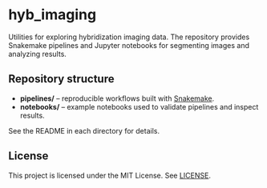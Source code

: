 # hyb_imaging

Utilities for exploring hybridization imaging data. The repository provides
Snakemake pipelines and Jupyter notebooks for segmenting images and analyzing results.

## Repository structure

- **pipelines/** – reproducible workflows built with [Snakemake](https://snakemake.readthedocs.io/).
- **notebooks/** – example notebooks used to validate pipelines and inspect results.

See the README in each directory for details.

## License

This project is licensed under the MIT License. See [LICENSE](LICENSE).
